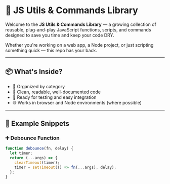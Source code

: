 # 🧰 JS Utils & Commands Library

Welcome to the **JS Utils & Commands Library** — a growing collection of reusable, plug-and-play JavaScript functions, scripts, and commands designed to save you time and keep your code DRY.

Whether you're working on a web app, a Node project, or just scripting something quick — this repo has your back.

---

## 📦 What's Inside?

- 📁 Organized by category
- 🧠 Clean, readable, well-documented code
- 🧪 Ready for testing and easy integration
- 🌐 Works in browser and Node environments (where possible)

---

## 🧠 Example Snippets

### ➕ Debounce Function

```js
function debounce(fn, delay) {
  let timer;
  return (...args) => {
    clearTimeout(timer);
    timer = setTimeout(() => fn(...args), delay);
  };
}
